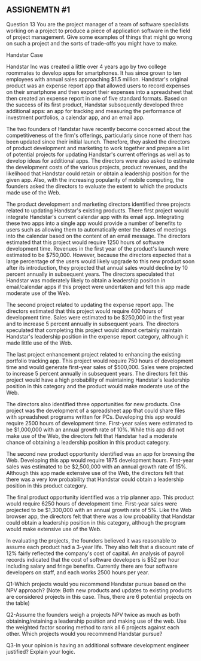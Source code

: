## ASSIGNEMTN #1

Question 13
You are the project manager of a team of software specialists working on a project to produce a piece of application software in the field of project management. Give some examples of things that might go wrong on such a project and the sorts of trade-offs you might have to make.

Handstar Case

Handstar Inc was created a little over 4 years ago by two college roommates to develop apps for smartphones. It has since grown to ten employees with annual sales approaching $1.5 million. Handstar's original product was an expense report app that allowed users to record expenses on their smartphone and then export their expenses into a spreadsheet that then created an expense report in one of five standard formats. Based on the success of its first product, Handstar subsequently developed three additional apps: an app for tracking and measuring the performance of investment portfolios, a calendar app, and an email app.

The two founders of Handstar have recently become concerned about the competitiveness of the firm's offerings, particularly since none of them has been updated since their initial launch. Therefore, they asked the directors of product development and marketing to work together and prepare a list of potential projects for updating Handstar's current offerings as well as to develop ideas for additional apps. The directors were also asked to estimate the development costs of the various projects, product revenues, and the likelihood that Handstar could retain or obtain a leadership position for the given app. Also, with the increasing popularity of mobile computing, the founders asked the directors to evaluate the extent to which the products made use of the Web.

The product development and marketing directors identified three projects related to updating Handstar's existing products. There first project would integrate Handstar's current calendar app with its email app. Integrating these two apps into a single app would provide a number of benefits to users such as allowing them to automatically enter the dates of meetings into the calendar based on the content of an email message. The directors estimated that this project would require 1250 hours of software development time. Revenues in the first year of the product's launch were estimated to be $750,000. However, because the directors expected that a large percentage of the users would likely upgrade to this new product soon after its introduction, they projected that annual sales would decline by 10 percent annually in subsequent years. The directors speculated that Handstar was moderately likely to obtain a leadership position in email/calendar apps if this project were undertaken and felt this app made moderate use of the Web.

The second project related to updating the expense report app. The directors estimated that this project would require 400 hours of development time. Sales were estimated to be $250,000 in the first year and to increase 5 percent annually in subsequent years. The directors speculated that completing this project would almost certainly maintain Handstar's leadership position in the expense report category, although it made little use of the Web.

The last project enhancement project related to enhancing the existing portfolio tracking app. This project would require 750 hours of development time and would generate first-year sales of $500,000. Sales were projected to increase 5 percent annually in subsequent years. The directors felt this project would have a high probability of maintaining Handstar's leadership position in this category and the product would make moderate use of the Web.

The directors also identified three opportunities for new products. One project was the development of a spreadsheet app that could share files with spreadsheet programs written for PCs. Developing this app would require 2500 hours of development time. First-year sales were estimated to be $1,000,000 with an annual growth rate of 10%. While this app did not make use of the Web, the directors felt that Handstar had a moderate chance of obtaining a leadership position in this product category.

The second new product opportunity identified was an app for browsing the Web. Developing this app would require 1875 development hours. First-year sales was estimated to be $2,500,000 with an annual growth rate of 15%. Although this app made extensive use of the Web, the directors felt that there was a very low probability that Handstar could obtain a leadership position in this product category.

The final product opportunity identified was a trip planner app. This product would require 6250 hours of development time. First-year sales were projected to be $1,300,000 with an annual growth rate of 5%. Like the Web browser app, the directors felt that there was a low probability that Handstar could obtain a leadership position in this category, although the program would make extensive use of the Web.

In evaluating the projects, the founders believed it was reasonable to assume each product had a 3-year life. They also felt that a discount rate of 12% fairly reflected the company's cost of capital. An analysis of payroll records indicated that the cost of software developers is $52 per hour including salary and fringe benefits. Currently there are four software developers on staff, and each works 2500 hours per year.

Q1-Which projects would you recommend Handstar pursue based on the NPV approach? (Note: Both new products and updates to existing products are considered projects in this case. Thus, there are 6 potential projects on the table)

Q2-Assume the founders weigh a projects NPV twice as much as both obtaining/retaining a leadership position and making use of the web. Use the weighted factor scoring method to rank all 6 projects against each other. Which projects would you recommend Handstar pursue?

Q3-In your opinion is having an additional software development engineer justified? Explain your logic.
